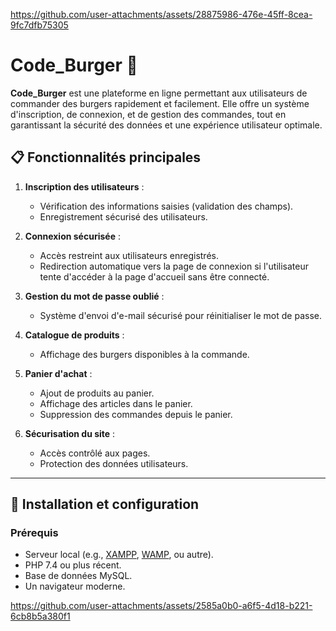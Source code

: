 

https://github.com/user-attachments/assets/28875986-476e-45ff-8cea-9fc7dfb75305

# Code_Burger 🍔

**Code_Burger** est une plateforme en ligne permettant aux utilisateurs de commander des burgers rapidement et facilement. Elle offre un système d'inscription, de connexion, et de gestion des commandes, tout en garantissant la sécurité des données et une expérience utilisateur optimale.

## 📋 Fonctionnalités principales

1. **Inscription des utilisateurs** :
   - Vérification des informations saisies (validation des champs).
   - Enregistrement sécurisé des utilisateurs.

2. **Connexion sécurisée** :
   - Accès restreint aux utilisateurs enregistrés.
   - Redirection automatique vers la page de connexion si l'utilisateur tente d'accéder à la page d'accueil sans être connecté.

3. **Gestion du mot de passe oublié** :
   - Système d'envoi d'e-mail sécurisé pour réinitialiser le mot de passe.

4. **Catalogue de produits** :
   - Affichage des burgers disponibles à la commande.

5. **Panier d'achat** :
   - Ajout de produits au panier.
   - Affichage des articles dans le panier.
   - Suppression des commandes depuis le panier.

6. **Sécurisation du site** :
   - Accès contrôlé aux pages.
   - Protection des données utilisateurs.

---

## 🚀 Installation et configuration

### Prérequis
- Serveur local (e.g., [XAMPP](https://www.apachefriends.org/), [WAMP](https://www.wampserver.com/), ou autre).
- PHP 7.4 ou plus récent.
- Base de données MySQL.
- Un navigateur moderne.



https://github.com/user-attachments/assets/2585a0b0-a6f5-4d18-b221-6cb8b5a380f1



  
